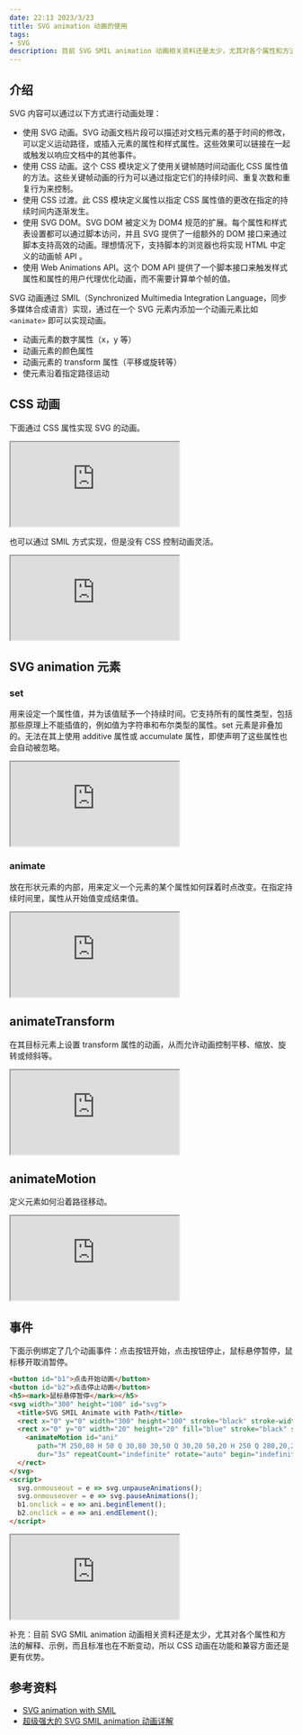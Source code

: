 ```yaml
---
date: 22:13 2023/3/23
title: SVG animation 动画的使用
tags:
- SVG
description: 目前 SVG SMIL animation 动画相关资料还是太少，尤其对各个属性和方法的解释、示例，而且标准也在不断变动，所以 CSS 动画在功能和兼容方面还是更有优势。
---
```

## 介绍
SVG 内容可以通过以下方式进行动画处理：
- 使用 SVG 动画。SVG 动画文档片段可以描述对文档元素的基于时间的修改，可以定义运动路径，或插入元素的属性和样式属性。这些效果可以链接在一起或触发以响应文档中的其他事件。
- 使用 CSS 动画。这个 CSS 模块定义了使用关键帧随时间动画化 CSS 属性值的方法。这些关键帧动画的行为可以通过指定它们的持续时间、重复次数和重复行为来控制。
- 使用 CSS 过渡。此 CSS 模块定义属性以指定 CSS 属性值的更改在指定的持续时间内逐渐发生。
- 使用 SVG DOM。SVG DOM 被定义为 DOM4 规范的扩展。每个属性和样式表设置都可以通过脚本访问，并且 SVG 提供了一组额外的 DOM 接口来通过脚本支持高效的动画。理想情况下，支持脚本的浏览器也将实现 HTML 中定义的动画帧 API 。
- 使用 Web Animations API。这个 DOM API 提供了一个脚本接口来触发样式属性和属性的用户代理优化动画，而不需要计算单个帧的值。

SVG 动画通过 SMIL（Synchronized Multimedia Integration Language，同步多媒体合成语言）实现，通过在一个 SVG 元素内添加一个动画元素比如 `<animate>` 即可以实现动画。
- 动画元素的数字属性（x，y 等）
- 动画元素的颜色属性
- 动画元素的 transform 属性（平移或旋转等）
- 使元素沿着指定路径运动

## CSS 动画
下面通过 CSS 属性实现 SVG 的动画。

<iframe src="https://code.juejin.cn/pen/7142740773811781664"></iframe>

也可以通过 SMIL 方式实现，但是没有 CSS 控制动画灵活。

<iframe src="https://code.juejin.cn/pen/7163663019526848523"></iframe>

## SVG animation 元素
### set
用来设定一个属性值，并为该值赋予一个持续时间。它支持所有的属性类型，包括那些原理上不能插值的，例如值为字符串和布尔类型的属性。set 元素是非叠加的。无法在其上使用 additive 属性或 accumulate 属性，即使声明了这些属性也会自动被忽略。

<iframe src="https://code.juejin.cn/pen/7163817212350824462"></iframe>

### animate
放在形状元素的内部，用来定义一个元素的某个属性如何踩着时点改变。在指定持续时间里，属性从开始值变成结束值。

<iframe src="https://code.juejin.cn/pen/7163842952706392101"></iframe>

## animateTransform
在其目标元素上设置 transform 属性的动画，从而允许动画控制平移、缩放、旋转或倾斜等。

<iframe src="https://code.juejin.cn/pen/7163844251657175078"></iframe>

## animateMotion
定义元素如何沿着路径移动。

<iframe src="https://code.juejin.cn/pen/7163848226150285326"></iframe>

## 事件
下面示例绑定了几个动画事件：点击按钮开始，点击按钮停止，鼠标悬停暂停，鼠标移开取消暂停。
```html
<button id="b1">点击开始动画</button>
<button id="b2">点击停止动画</button>
<h5><mark>鼠标悬停暂停</mark></h5>
<svg width="300" height="100" id="svg">
  <title>SVG SMIL Animate with Path</title>
  <rect x="0" y="0" width="300" height="100" stroke="black" stroke-width="1" />
  <rect x="0" y="0" width="20" height="20" fill="blue" stroke="black" stroke-width="1">
    <animateMotion id="ani"
       path="M 250,80 H 50 Q 30,80 30,50 Q 30,20 50,20 H 250 Q 280,20,280,50 Q 280,80,250,80Z"
       dur="3s" repeatCount="indefinite" rotate="auto" begin="indefinite" />
  </rect>
</svg>
<script>
  svg.onmouseout = e => svg.unpauseAnimations();
  svg.onmouseover = e => svg.pauseAnimations();
  b1.onclick = e => ani.beginElement();
  b2.onclick = e => ani.endElement();
</script>
```
<iframe src="https://code.juejin.cn/pen/7163654617572573184"></iframe>

补充：目前 SVG SMIL animation 动画相关资料还是太少，尤其对各个属性和方法的解释、示例，而且标准也在不断变动，所以 CSS 动画在功能和兼容方面还是更有优势。

## 参考资料
- [SVG animation with SMIL](https://developer.mozilla.org/en-US/docs/Web/SVG/SVG_animation_with_SMIL)
- [超级强大的 SVG SMIL animation 动画详解](https://www.zhangxinxu.com/wordpress/2014/08/so-powerful-svg-smil-animation/)
